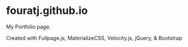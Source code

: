 # fouratj.github.io

My Portfolio page.

Created with Fullpage.js, MaterializeCSS, Velocity.js, jQuery, & Bootstrap
